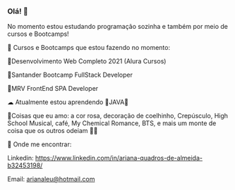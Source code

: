 ### Olá! 🐇

No momento estou estudando programação sozinha e também por meio de cursos e Bootcamps!

🍥 Cursos e Bootcamps que estou fazendo no momento:

🌸Desenvolvimento Web Completo 2021 (Alura Cursos)

🌸Santander Bootcamp FullStack Developer

🌸MRV FrontEnd SPA Developer

☁ Atualmente estou aprendendo 🍓JAVA🍓


🍰Coisas que eu amo: a cor rosa, decoração de coelhinho, Crepúsculo, High School Musical, café, My Chemical Romance, BTS, e mais um monte de coisa que os outros odeiam 👩‍🦲



💌 Onde me encontrar:

Linkedin: https://www.linkedin.com/in/ariana-quadros-de-almeida-b32453198/

Email: arianaleu@hotmail.com
